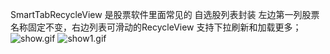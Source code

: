 SmartTabRecycleView  是股票软件里面常见的 自选股列表封装 左边第一列股票名称固定不变，右边列表可滑动的RecycleView 支持下拉刷新和加载更多；
![show.gif](show.gif)
![show1.gif](show1.gif)
